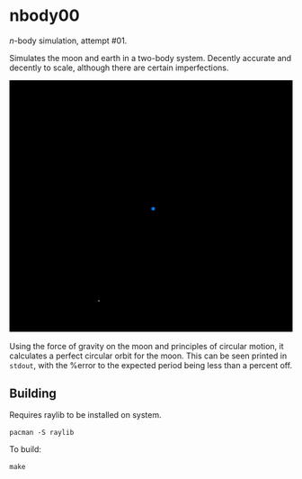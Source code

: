 # nbody00

*n*-body simulation, attempt #01.

Simulates the moon and earth in a two-body system. Decently accurate and
decently to scale, although there are certain imperfections.

![](.github/img/moon_rotation.gif)

Using the force of gravity on the moon and principles of circular motion, it
calculates a perfect circular orbit for the moon. This can be seen printed in
`stdout`, with the %error to the expected period being less than a percent off.

## Building

Requires raylib to be installed on system.
```
pacman -S raylib
```

To build:
```
make
```

